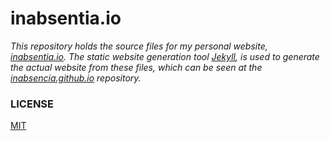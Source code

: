 # inabsentia.io

_This repository holds the source files for my personal website, [inabsentia.io](http://inabsentia.io).
The static website generation tool [Jekyll](https://jekyllrb.com), is used to generate the actual website from these files, which can be seen at the [inabsencia.github.io](https://github.com/inabsencia/inabsencia.github.io) repository._

### LICENSE

[MIT](LICENSE.md)
